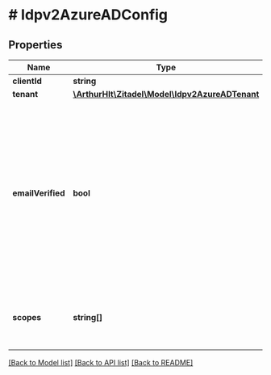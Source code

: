 # # Idpv2AzureADConfig

## Properties

Name | Type | Description | Notes
------------ | ------------- | ------------- | -------------
**clientId** | **string** |  | [optional]
**tenant** | [**\ArthurHlt\Zitadel\Model\Idpv2AzureADTenant**](Idpv2AzureADTenant.md) |  | [optional]
**emailVerified** | **bool** | Azure AD doesn&#39;t send if the email has been verified. Enable this if the user email should always be added verified in ZITADEL (no verification emails will be sent). | [optional]
**scopes** | **string[]** | The scopes requested by ZITADEL during the request to Azure AD. | [optional]

[[Back to Model list]](../../README.md#models) [[Back to API list]](../../README.md#endpoints) [[Back to README]](../../README.md)
